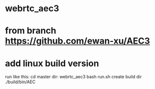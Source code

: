 # webrtc_aec3
# from branch https://github.com/ewan-xu/AEC3
# add linux build version
run like this:
cd master dir: webrtc_aec3
bash run.sh
create build dir
./build/bin/AEC
